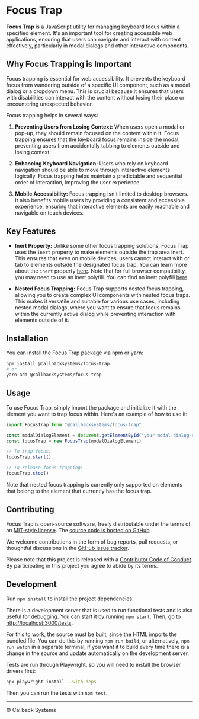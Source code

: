 # Focus Trap

**Focus Trap** is a JavaScript utility for managing keyboard focus within a specified element. It's an important tool for creating accessible web applications, ensuring that users can navigate and interact with content effectively, particularly in modal dialogs and other interactive components.

## Why Focus Trapping is Important

Focus trapping is essential for web accessibility. It prevents the keyboard focus from wandering outside of a specific UI component, such as a modal dialog or a dropdown menu. This is crucial because it ensures that users with disabilities can interact with the content without losing their place or encountering unexpected behavior.

Focus trapping helps in several ways:

1. **Preventing Users from Losing Context:** When users open a modal or pop-up, they should remain focused on the content within it. Focus trapping ensures that the keyboard focus remains inside the modal, preventing users from accidentally tabbing to elements outside and losing context.

2. **Enhancing Keyboard Navigation:** Users who rely on keyboard navigation should be able to move through interactive elements logically. Focus trapping helps maintain a predictable and sequential order of interaction, improving the user experience.

3. **Mobile Accessibility:** Focus trapping isn't limited to desktop browsers. It also benefits mobile users by providing a consistent and accessible experience, ensuring that interactive elements are easily reachable and navigable on touch devices.

## Key Features

- **Inert Property:** Unlike some other focus trapping solutions, Focus Trap uses the `inert` property to make elements outside the trap area inert. This ensures that even on mobile devices, users cannot interact with or tab to elements outside the designated focus trap. You can learn more about the `inert` property [here](https://developer.mozilla.org/en-US/docs/Web/API/HTMLElement/inert). Note that for full browser compatibility, you may need to use an inert polyfill. You can find an inert polyfill [here](https://github.com/WICG/inert).

- **Nested Focus Trapping:** Focus Trap supports nested focus trapping, allowing you to create complex UI components with nested focus traps. This makes it versatile and suitable for various use cases, including nested modal dialogs, where you want to ensure that focus remains within the currently active dialog while preventing interaction with elements outside of it.

## Installation

You can install the Focus Trap package via npm or yarn:

```bash
npm install @callbacksystems/focus-trap
# or
yarn add @callbacksystems/focus-trap
```

## Usage

To use Focus Trap, simply import the package and initialize it with the element you want to trap focus within. Here's an example of how to use it:

```javascript
import FocusTrap from "@callbacksystems/focus-trap"

const modalDialogElement = document.getElementById("your-modal-dialog-element")
const focusTrap = new FocusTrap(modalDialogElement)

// To trap focus:
focusTrap.start()

// To release focus trapping:
focusTrap.stop()
```

Note that nested focus trapping is currently only supported on elements that belong to the element that currently has the focus trap.

## Contributing

Focus Trap is open-source software, freely distributable under the terms of an [MIT-style license](LICENSE). The [source code is hosted on GitHub](https://github.com/callbacksystems/focus-trap).

We welcome contributions in the form of bug reports, pull requests, or thoughtful discussions in the [GitHub issue tracker](https://github.com/callbacksystems/focus-trap/issues).

Please note that this project is released with a [Contributor Code of Conduct](docs/CONDUCT.md). By participating in this project you agree to abide by its terms.

## Development

Run `npm install` to install the project dependencies.

There is a development server that is used to run functional tests and is also useful for debugging. You can start it by running `npm start`. Then, go to <http://localhost:3000/tests>.

For this to work, the source must be built, since the HTML imports the bundled file. You can do this by running `npm run build`, or alternatively, `npm run watch` in a separate terminal, if you want it to build every time there is a change in the source and update automatically on the development server.

Tests are run through Playwright, so you will need to install the browser drivers first:

```bash
npx playwright install --with-deps
```

Then you can run the tests with `npm test`.

---------

© Callback Systems
